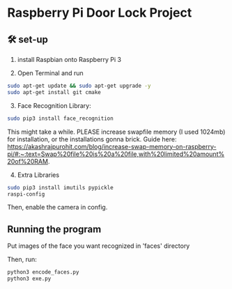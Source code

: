 # Raspberry Pi Door Lock Project

## 🛠 set-up

1. install Raspbian onto Raspberry Pi 3

2. Open Terminal and run

```bash
sudo apt-get update && sudo apt-get upgrade -y
sudo apt-get install git cmake
```

3. Face Recognition Library:
```bash
sudo pip3 install face_recognition
```

This might take a while. PLEASE increase swapfile memory (I used 1024mb) for installation, or the installations gonna brick. Guide here: https://akashrajpurohit.com/blog/increase-swap-memory-on-raspberry-pi/#:~:text=Swap%20file%20is%20a%20file,with%20limited%20amount%20of%20RAM.

4. Extra Libraries
```bash
sudo pip3 install imutils pypickle
raspi-config
```

Then, enable the camera in config.

## Running the program

Put images of the face you want recognized in 'faces' directory

Then, run:

```bash
python3 encode_faces.py
python3 exe.py
```
